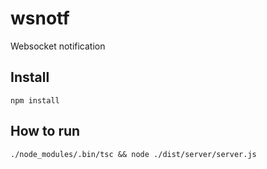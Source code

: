 # wsnotf
Websocket notification

## Install
`npm install`

## How to run
`./node_modules/.bin/tsc && node ./dist/server/server.js`